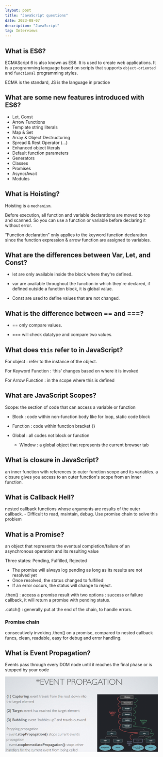 ```yaml
---
layout: post
title: "JavaScript questions"
date: 2023-08-07
description: "JavaScript"
tag: Interviews
---
```


## What is ES6?

ECMAScript 6 is also known as ES6. It is used to create web applications. It is a programming language based on scripts that supports `object-oriented` and `functional` programming styles.

ECMA is the standard, JS is the language in practice

## What are some new features introduced with ES6?

- Let, Const
- Arrow Functions
- Template string literals
- Map & Set
- Array & Object Destructuring
- Spread & Rest Operator (…)
- Enhanced object literals
- Default function parameters
- Generators
- Classes
- Promises
- Async/Await
- Modules

## What is Hoisting?

Hoisting is a `mechanism`.

Before execution, all function and variable declarations are moved to top and scanned. So you can use a function or variable before declaring it without error.

“Function declaration” only applies to the keyword function declaration since the function expression & arrow function are assigned to variables.

## What are the differences between Var, Let, and Const?

- let are only available inside the block where they're defined.

- var are available throughout the function in which they're declared, if defined outside a function block, it is global value.

- Const are used to define values that are not changed.

## What is the difference between == and ===?

- == only compare values.

- === will check datatype and compare two values.

## What does `this` refer to in JavaScript?

For object : refer to the instance of the object.

For Keyword Function : ‘this’ changes based on where it is invoked

For Arrow Function : in the scope where this is defined

## What are JavaScript Scopes?

Scope: the section of code that can access a variable or function

- Block : code within non-function body like for loop, static code block

- Function : code within function bracket {}

- Global : all codes not block or function
  - Window : a global object that represents the current browser tab

## What is closure in JavaScript?

an inner function with references to outer function scope and its variables. a closure gives you access to an outer function's scope from an inner function.

## What is Callback Hell?

nested callback functions whose arguments are results of the outer callback. - Difficult to read, maintain, debug. Use promise chain to solve this problem

## What is a Promise?

an object that represents the eventual completion/failure of an asynchronous operation and its resulting value

Three states: Pending, Fulfilled, Rejected

- The promise will always log pending as long as its results are not resolved yet
- Once resolved, the status changed to fulfilled
- If an error occurs, the status will change to reject.

.then() : access a promise result with two options : success or failure callback, it will return a promise with pending status.

.catch() : generally put at the end of the chain, to handle errors.

### Promise chain

consecutively invoking .then() on a promise, compared to nested callback funcs, clean, readable, easy for debug and error handling.

## What is Event Propagation?

Events pass through every DOM node until it reaches the final phase or is stopped by your code

<img src = "./images/Full-Stack/JS/eventpropagation.png">
